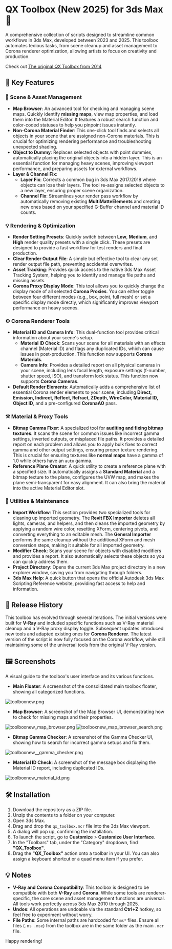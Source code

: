 # QX Toolbox (New 2025) for 3ds Max 🎨

A comprehensive collection of scripts designed to streamline common workflows in 3ds Max, developed between 2023 and 2025. This toolbox automates tedious tasks, from scene cleanup and asset management to Corona renderer optimization, allowing artists to focus on creativity and production.

Check out [The original QX Toolbox from 2014](https://github.com/thexqin/3ds-max-toolbox)

## 🚀 Key Features

### 🔧 Scene & Asset Management

* **Map Browser**: An advanced tool for checking and managing scene maps. Quickly identify **missing maps**, view map properties, and load them into the Material Editor. It features a robust search function and color-coded statuses to help you pinpoint issues instantly. 
* **Non-Corona Material Finder**: This one-click tool finds and selects all objects in your scene that are assigned non-Corona materials. This is crucial for optimizing rendering performance and troubleshooting unexpected shading.
* **Object to Dummy**: Replaces selected objects with point dummies, automatically placing the original objects into a hidden layer. This is an essential function for managing heavy scenes, improving viewport performance, and preparing assets for external workflows.
* **Layer & Channel Fix**:
    * **Layer Fix**: Corrects a common bug in 3ds Max 2017/2018 where objects can lose their layers. The tool re-assigns selected objects to a new layer, ensuring proper scene organization.
    * **Channel Fix**: Streamlines your render pass workflow by automatically removing existing **MultiMatteElements** and creating new ones based on your specified G-Buffer channel and material ID counts.

### 💡 Rendering & Optimization

* **Render Setting Presets**: Quickly switch between **Low**, **Medium**, and **High** render quality presets with a single click. These presets are designed to provide a fast workflow for test renders and final production.
* **Clear Render Output File**: A simple but effective tool to clear any set render output file path, preventing accidental overwrites.
* **Asset Tracking**: Provides quick access to the native 3ds Max Asset Tracking System, helping you to identify and manage file paths and missing assets.
* **Corona Proxy Display Mode**: This tool allows you to quickly change the display mode of all selected **Corona Proxies**. You can either toggle between four different modes (e.g., box, point, full mesh) or set a specific display mode directly, which significantly improves viewport performance on heavy scenes.

### ⚙️ Corona Renderer Tools

* **Material ID and Camera Info**: This dual-function tool provides critical information about your scene's setup.
    * **Material ID Check**: Scans your scene for all materials with an effects channel (Material ID) and flags any duplicated IDs, which can cause issues in post-production. This function now supports **Corona Materials**.
    * **Camera Info**: Provides a detailed report on all physical cameras in your scene, including lens focal length, exposure settings (f-number, shutter speed, ISO), and transform lock status. This function now supports **Corona Cameras**.
* **Default Render Elements**: Automatically adds a comprehensive list of essential Corona render elements to your scene, including **Direct, Emission, Indirect, Reflect, Refract, ZDepth, WireColor, Material ID, Object ID**, and a pre-configured **CoronaAO** pass.

### ⚒️ Material & Proxy Tools

* **Bitmap Gamma Fixer**: A specialized tool for **auditing and fixing bitmap textures**. It scans the scene for common issues like incorrect gamma settings, inverted outputs, or misplaced file paths. It provides a detailed report on each problem and allows you to apply bulk fixes to correct gamma and other output settings, ensuring proper texture rendering. This is crucial for ensuring textures like **normal maps** have a gamma of 1.0 while others have an `auto` gamma.
* **Reference Plane Creator**: A quick utility to create a reference plane with a specified size. It automatically assigns a **Standard Material** and a bitmap texture to the plane, configures the UVW map, and makes the plane semi-transparent for easy alignment. It can also bring the material into the active Material Editor slot.

### 🔎 Utilities & Maintenance

* **Import Workflow**: This section provides two specialized tools for cleaning up imported geometry. The **Revit FBX Importer** deletes all lights, cameras, and helpers, and then cleans the imported geometry by applying a random wire color, resetting XForm, centering pivots, and converting everything to an editable mesh. The **General Importer** performs the same cleanup without the additional XForm and mesh conversion steps, making it suitable for all imported geometry.
* **Modifier Check**: Scans your scene for objects with disabled modifiers and provides a report. It also automatically selects these objects so you can quickly address them.
* **Project Directory**: Opens the current 3ds Max project directory in a new explorer window, saving you from navigating through folders.
* **3ds Max Help**: A quick button that opens the official Autodesk 3ds Max Scripting Reference website, providing fast access to help and information.

## 📅 Release History

This toolbox has evolved through several iterations. The initial versions were built for **V-Ray** and included specific functions such as V-Ray material cleanup and a V-Ray proxy display toggle. Subsequent updates introduced new tools and adapted existing ones for **Corona Renderer**. The latest version of the script is now fully focused on the Corona workflow, while still maintaining some of the universal tools from the original V-Ray version.

## 🖼️ Screenshots

A visual guide to the toolbox's user interface and its various functions.

* **Main Floater**: A screenshot of the consolidated main toolbox floater, showing all categorized functions.

![toolboxnew.png](toolboxnew.png)

* **Map Browser**: A screenshot of the Map Browser UI, demonstrating how to check for missing maps and their properties.

![toolboxnew_map_browser.png](toolboxnew_map_browser.png)
![toolboxnew_map_browser_search.png](toolboxnew_map_browser_search.png)

* **Bitmap Gamma Checker**: A screenshot of the Gamma Checker UI, showing how to search for incorrect gamma setups and fix them.

![toolboxnew__gamma_checker.png](toolboxnew_gamma_checker.png)

* **Material ID Check**: A screenshot of the message box displaying the Material ID report, including duplicated IDs.

![toolboxnew_material_id.png](toolboxnew_material_id.png)

## 🛠️ Installation

1.  Download the repository as a ZIP file.
2.  Unzip the contents to a folder on your computer.
3.  Open 3ds Max.
4.  Drag and drop the `qx_toolbox.mcr` file into the 3ds Max viewport.
5.  A dialog will pop up, confirming the installation.
6.  To launch the script, go to **Customize** > **Customize User Interface**.
7.  In the "Toolbars" tab, under the "Category" dropdown, find **"QX_Toolbox"**.
8.  Drag the **"QX_Toolbox"** action onto a toolbar in your UI. You can also assign a keyboard shortcut or a quad menu item if you prefer.

## 💡 Notes

* **V-Ray and Corona Compatibility**: This toolbox is designed to be compatible with both **V-Ray** and **Corona**. While some tools are renderer-specific, the core scene and asset management functions are universal. All tools work perfectly across 3ds Max 2010 through 2025.
* **Undos**: All operations are undoable via the standard **Ctrl+Z** hotkey, so feel free to experiment without worry.
* **File Paths**: Some internal paths are hardcoded for `ms*` files. Ensure all files (`.ms .mse`) from the toolbox are in the same folder as the main `.mcr` file.

Happy rendering!
